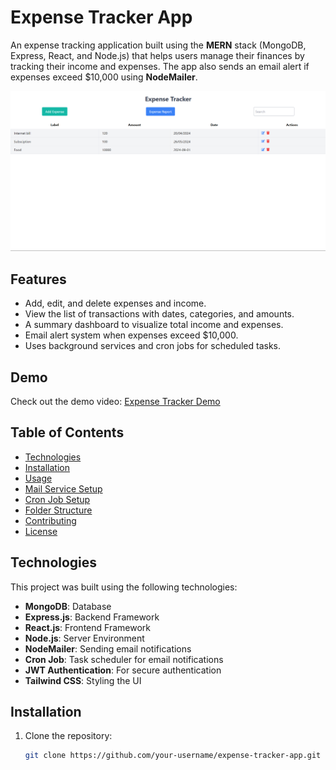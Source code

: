 # Expense Tracker App

An expense tracking application built using the **MERN** stack (MongoDB, Express, React, and Node.js) that helps users manage their finances by tracking their income and expenses. The app also sends an email alert if expenses exceed $10,000 using **NodeMailer**.

![Expense Tracker](https://github.com/shanu9144/Expense_Tracker-App/blob/master/Screenshot%202024-09-11%20231802.png)

## Features

- Add, edit, and delete expenses and income.
- View the list of transactions with dates, categories, and amounts.
- A summary dashboard to visualize total income and expenses.
- Email alert system when expenses exceed $10,000.
- Uses background services and cron jobs for scheduled tasks.

## Demo

Check out the demo video: [Expense Tracker Demo](https://github.com/shanu9144/Expense_Tracker-App/blob/master/App%20working%20recording.mp4)

## Table of Contents

- [Technologies](#technologies)
- [Installation](#installation)
- [Usage](#usage)
- [Mail Service Setup](#mail-service-setup)
- [Cron Job Setup](#cron-job-setup)
- [Folder Structure](#folder-structure)
- [Contributing](#contributing)
- [License](#license)

## Technologies

This project was built using the following technologies:

- **MongoDB**: Database
- **Express.js**: Backend Framework
- **React.js**: Frontend Framework
- **Node.js**: Server Environment
- **NodeMailer**: Sending email notifications
- **Cron Job**: Task scheduler for email notifications
- **JWT Authentication**: For secure authentication
- **Tailwind CSS**: Styling the UI

## Installation

1. Clone the repository:

   ```bash
   git clone https://github.com/your-username/expense-tracker-app.git

